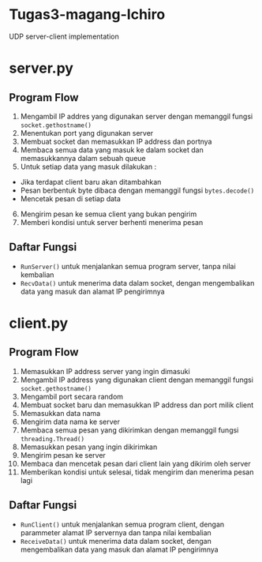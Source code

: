 # Tugas3-magang-Ichiro
UDP server-client implementation

# server.py

## Program Flow

1. Mengambil IP addres yang digunakan server dengan memanggil fungsi `socket.gethostname()`
2. Menentukan port yang digunakan server
3. Membuat socket dan memasukkan IP address dan portnya
4. Membaca semua data yang masuk ke dalam socket dan memasukkannya dalam sebuah queue
5. Untuk setiap data yang masuk dilakukan :

- Jika terdapat client baru akan ditambahkan
- Pesan berbentuk byte dibaca dengan memanggil fungsi `bytes.decode()`
- Mencetak pesan di setiap data

6. Mengirim pesan ke semua client yang bukan pengirim
7. Memberi kondisi untuk server berhenti menerima pesan

## Daftar Fungsi
- `RunServer()` untuk menjalankan semua program server, tanpa nilai kembalian
- `RecvData()` untuk menerima data dalam socket, dengan mengembalikan data yang masuk dan alamat IP pengirimnya

# client.py

## Program Flow

1. Memasukkan IP address server yang ingin dimasuki
2. Mengambil IP address yang digunakan client dengan memanggil fungsi `socket.gethostname()`
3. Mengambil port secara random
4. Membuat socket baru dan memasukkan IP address dan port milik client
5. Memasukkan data nama
6. Mengirim data nama ke server
7. Membaca semua pesan yang dikirimkan dengan memanggil fungsi `threading.Thread()`
8. Memasukkan pesan yang ingin dikirimkan
9. Mengirim pesan ke server
10. Membaca dan mencetak pesan dari client lain yang dikirim oleh server
11. Memberikan kondisi untuk selesai, tidak mengirim dan menerima pesan lagi

## Daftar Fungsi
- `RunClient()` untuk menjalankan semua program client, dengan parammeter alamat IP servernya dan tanpa nilai kembalian
- `ReceiveData()` untuk menerima data dalam socket, dengan mengembalikan data yang masuk dan alamat IP pengirimnya


 
